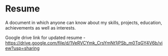# Resume
A document in which anyone can know about my skills, projects, education, achievements as well as interests.

Google drive link for updated resume -  https://drive.google.com/file/d/1VeRVCYmk_CrsYmNt1jPSb_m0TqGY4V6b/view?usp=sharing
